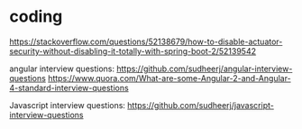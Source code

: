 # coding


https://stackoverflow.com/questions/52138679/how-to-disable-actuator-security-without-disabling-it-totally-with-spring-boot-2/52139542

angular interview questions:
https://github.com/sudheerj/angular-interview-questions
https://www.quora.com/What-are-some-Angular-2-and-Angular-4-standard-interview-questions

Javascript interview questions:
https://github.com/sudheerj/javascript-interview-questions
